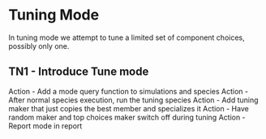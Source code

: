 # Tuning Mode

In tuning mode we attempt to tune a limited set of component choices, possibly only one.

## TN1 - Introduce Tune mode

Action - Add a mode query function to simulations and species 
Action - After normal species execution, run the tuning species
Action - Add tuning maker that just copies the best member and specializes it
Action - Have random maker and top choices maker switch off during tuning
Action - Report mode in report